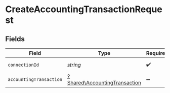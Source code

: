 # CreateAccountingTransactionRequest


## Fields

| Field                                                                         | Type                                                                          | Required                                                                      | Description                                                                   |
| ----------------------------------------------------------------------------- | ----------------------------------------------------------------------------- | ----------------------------------------------------------------------------- | ----------------------------------------------------------------------------- |
| `connectionId`                                                                | *string*                                                                      | :heavy_check_mark:                                                            | ID of the connection                                                          |
| `accountingTransaction`                                                       | [?Shared\AccountingTransaction](../../Models/Shared/AccountingTransaction.md) | :heavy_minus_sign:                                                            | N/A                                                                           |